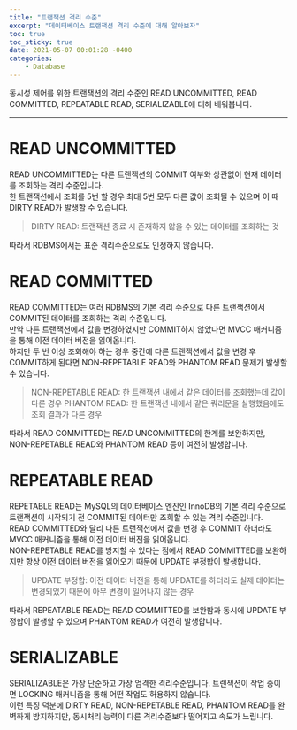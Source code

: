 ```yaml
---
title: "트랜잭션 격리 수준"
excerpt: "데이터베이스 트랜잭션 격리 수준에 대해 알아보자"
toc: true
toc_sticky: true
date: 2021-05-07 00:01:28 -0400
categories: 
    - Database
---
```


동시성 제어를 위한 트랜잭션의 격리 수준인 READ UNCOMMITTED, READ COMMITTED, REPEATABLE READ, SERIALIZABLE에 대해 배워봅니다.
<hr/>

# READ UNCOMMITTED
READ UNCOMMITTED는 다른 트랜잭션의 COMMIT 여부와 상관없이 현재 데이터를 조회하는 격리 수준입니다. 
<br>
한 트랜잭션에서 조회를 5번 할 경우 최대 5번 모두 다른 값이 조회될 수 있으며 이 때 DIRTY READ가 발생할 수 있습니다.

> DIRTY READ: 트랜잭션 종료 시 존재하지 않을 수 있는 데이터를 조회하는 것 

따라서 RDBMS에서는 표준 격리수준으로도 인정하지 않습니다.

# READ COMMITTED
READ COMMITTED는 여러 RDBMS의 기본 격리 수준으로 다른 트랜잭션에서 COMMIT된 데이터를 조회하는 격리 수준입니다.
<br>
만약 다른 트랜잭션에서 값을 변경하였지만 COMMIT하지 않았다면 MVCC 매커니즘을 통해 이전 데이터 버전을 읽어옵니다. 
<br>
하지만 두 번 이상 조회해야 하는 경우 중간에 다른 트랜잭션에서 값을 변경 후 COMMIT하게 된다면 NON-REPETABLE READ와 PHANTOM READ 문제가 발생할 수 있습니다.

> NON-REPETABLE READ: 한 트랜잭션 내에서 같은 데이터를 조회했는데 값이 다른 경우
> PHANTOM READ: 한 트랜잭션 내에서 같은 쿼리문을 실행했음에도 조회 결과가 다른 경우

따라서 READ COMMITTED는 READ UNCOMMITTED의 한계를 보완하지만, NON-REPETABLE READ와 PHANTOM READ 등이 여전히 발생합니다.

# REPEATABLE READ
REPETABLE READ는 MySQL의 데이터베이스 엔진인 InnoDB의 기본 격리 수준으로 트랜잭션이 시작되기 전 COMMIT된 데이터만 조회할 수 있는 격리 수준입니다.
<br>
READ COMMITTED와 달리 다른 트랜잭션에서 값을 변경 후 COMMIT 하더라도 MVCC 매커니즘을 통해 이전 데이터 버전을 읽어옵니다.
<br>
NON-REPETABLE READ를 방지할 수 있다는 점에서 READ COMMITTED를 보완하지만 항상 이전 데이터 버전을 읽어오기 때문에 UPDATE 부정합이 발생합니다.

> UPDATE 부정합: 이전 데이터 버전을 통해 UPDATE를 하더라도 실제 데이터는 변경되었기 때문에 아무 변경이 일어나지 않는 경우

따라서 REPEATABLE READ는 READ COMMITTED를 보완함과 동시에 UPDATE 부정합이 발생할 수 있으며 PHANTOM READ가 여전히 발생합니다.

# SERIALIZABLE
SERIALIZABLE은 가장 단순하고 가장 엄격한 격리수준입니다. 트랜잭션이 작업 중이면 LOCKING 매커니즘을 통해 어떤 작업도 허용하지 않습니다.
<br>
이런 특징 덕분에 DIRTY READ, NON-REPETABLE READ, PHANTOM READ를 완벽하게 방지하지만, 동시처리 능력이 다른 격리수준보다 떨어지고 속도가 느립니다.